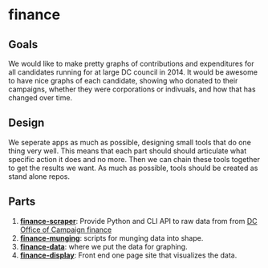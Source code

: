 # finance

## Goals

We would like to make pretty graphs of contributions and expenditures for all candidates running for at large DC council in
2014. It would be awesome to have nice graphs of each candidate, showing who donated to their campaigns, whether they were corporations or indivuals, and how that has changed over time.

## Design

We seperate apps as much as possible, designing small tools that do one thing very well. This means that each part should
should articulate what specific action it does and no more. Then we can chain these tools together to get the results we
want. As much as possible, tools should be created as stand alone repos.

## Parts

1. **[finance-scraper](https://github.com/techforelissa/finance-scraper)**: Provide Python and CLI API to raw data from
   from [DC Office of Campaign finance](http://ocf.dc.gov/index.shtm)
2. **[finance-munging](https://github.com/techforelissa/finance-mungin)**: scripts for munging data into shape.
3. **[finance-data](https://github.com/techforelissa/finance-data)**: where we put the data for graphing.
4. **[finance-display](https://github.com/techforelissa/finance-scraper)**: Front end one page site that visualizes
   the data.
